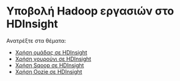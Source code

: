 <properties
    pageTitle="Υποβολή Hadoop εργασιών στο HDInsight | Microsoft Azure"
    description="Μάθετε πώς μπορείτε να υποβάλετε Hadoop εργασίες να Azure HDInsight Hadoop."
    editor="cgronlun"
    manager="jhubbard"
    services="hdinsight"
    documentationCenter=""
    tags="azure-portal"
    authors="mumian"/>

<tags
    ms.service="hdinsight"
    ms.workload="big-data"
    ms.tgt_pltfrm="na"
    ms.devlang="na"
    ms.topic="article"
    ms.date="09/14/2016"
    ms.author="jgao"/>

# <a name="submit-hadoop-jobs-in-hdinsight"></a>Υποβολή Hadoop εργασιών στο HDInsight

Ανατρέξτε στα θέματα: 

- [Χρήση ομάδας σε HDInsight](hdinsight-use-hive.md)
- [Χρήση γουρούνι σε HDInsight](hdinsight-use-pig.md)
- [Χρήση Sqoop σε HDInsight](hdinsight-use-sqoop.md)
- [Χρήση Oozie σε HDInsight](hdinsight-use-oozie.md)
